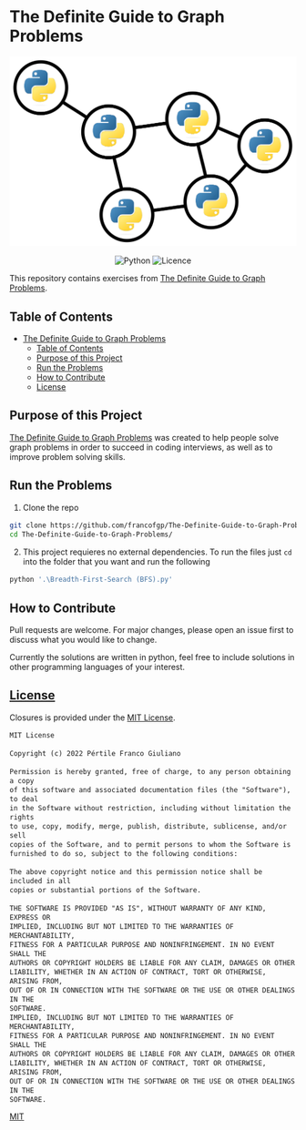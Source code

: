 # The Definite Guide to Graph Problems 

<div align="center">
  <img src="assets/images/cover.png" alt="Logo The Definite Guide to Graph Problems"/>

  ![Python](https://img.shields.io/badge/python-3670A0?style=for-the-badge&logo=python&logoColor=ffdd54)
  ![Licence](https://img.shields.io/github/license/Ileriayo/markdown-badges?style=for-the-badge)

</div>

This repository contains exercises from [The Definite Guide to Graph Problems](https://www.giulianopertile.com/blog/the-definitive-guide-to-graph-problems/).

## Table of Contents

- [The Definite Guide to Graph Problems](#the-definite-guide-to-graph-problems)
  - [Table of Contents](#table-of-contents)
  - [Purpose of this Project](#purpose-of-this-project)
  - [Run the Problems](#run-the-problems)
  - [How to Contribute](#how-to-contribute)
  - [License](#license)

## Purpose of this Project

[The Definite Guide to Graph Problems](https://www.giulianopertile.com/blog/the-definitive-guide-to-graph-problems/) was created to help people solve graph problems in order to succeed in coding interviews, as well as to improve problem solving skills.

## Run the Problems

1. Clone the repo
```bash
git clone https://github.com/francofgp/The-Definite-Guide-to-Graph-Problems
cd The-Definite-Guide-to-Graph-Problems/
```

2. This project requieres no external dependencies. To run the files just `cd` into the folder that you want and run the following

```bash
python '.\Breadth-First-Search (BFS).py'
```

## How to Contribute

Pull requests are welcome. For major changes, please open an issue first to discuss what you would like to change.

Currently the solutions are written in python, feel free to include solutions in other programming languages of your interest.

## [License](#license)

Closures is provided under the [MIT License](https://github.com/vhesener/Closures/blob/master/LICENSE).

```text
MIT License

Copyright (c) 2022 Pértile Franco Giuliano

Permission is hereby granted, free of charge, to any person obtaining a copy
of this software and associated documentation files (the "Software"), to deal
in the Software without restriction, including without limitation the rights
to use, copy, modify, merge, publish, distribute, sublicense, and/or sell
copies of the Software, and to permit persons to whom the Software is
furnished to do so, subject to the following conditions:

The above copyright notice and this permission notice shall be included in all
copies or substantial portions of the Software.

THE SOFTWARE IS PROVIDED "AS IS", WITHOUT WARRANTY OF ANY KIND, EXPRESS OR
IMPLIED, INCLUDING BUT NOT LIMITED TO THE WARRANTIES OF MERCHANTABILITY,
FITNESS FOR A PARTICULAR PURPOSE AND NONINFRINGEMENT. IN NO EVENT SHALL THE
AUTHORS OR COPYRIGHT HOLDERS BE LIABLE FOR ANY CLAIM, DAMAGES OR OTHER
LIABILITY, WHETHER IN AN ACTION OF CONTRACT, TORT OR OTHERWISE, ARISING FROM,
OUT OF OR IN CONNECTION WITH THE SOFTWARE OR THE USE OR OTHER DEALINGS IN THE
SOFTWARE.
IMPLIED, INCLUDING BUT NOT LIMITED TO THE WARRANTIES OF MERCHANTABILITY,
FITNESS FOR A PARTICULAR PURPOSE AND NONINFRINGEMENT. IN NO EVENT SHALL THE
AUTHORS OR COPYRIGHT HOLDERS BE LIABLE FOR ANY CLAIM, DAMAGES OR OTHER
LIABILITY, WHETHER IN AN ACTION OF CONTRACT, TORT OR OTHERWISE, ARISING FROM,
OUT OF OR IN CONNECTION WITH THE SOFTWARE OR THE USE OR OTHER DEALINGS IN THE
SOFTWARE.
```


[MIT](https://choosealicense.com/licenses/mit/)



